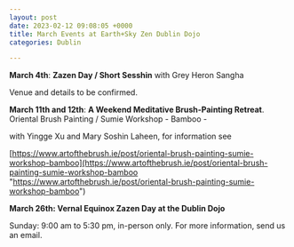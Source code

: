 ```yaml
---
layout: post
date: 2023-02-12 09:08:05 +0000
title: March Events at Earth+Sky Zen Dublin Dojo
categories: Dublin

---
```

**March 4th**: **Zazen Day / Short Sesshin** with Grey Heron Sangha

Venue and details to be confirmed.

**March 11th and 12th**:  **A Weekend Meditative Brush-Painting Retreat**. Oriental Brush Painting / Sumie Workshop - Bamboo -

with Yingge Xu and Mary Soshin Laheen, for information see

[https://www.artofthebrush.ie/post/oriental-brush-painting-sumie-workshop-bamboo](https://www.artofthebrush.ie/post/oriental-brush-painting-sumie-workshop-bamboo "https://www.artofthebrush.ie/post/oriental-brush-painting-sumie-workshop-bamboo")

**March 26th: Vernal Equinox Zazen Day at the Dublin Dojo**

Sunday: 9:00 am to 5:30 pm, in-person only. For more information, send us an email.